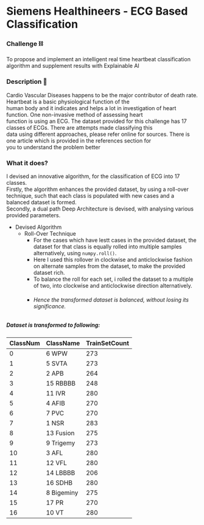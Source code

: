 <h1 class="code-line" data-line-start=0 data-line-end=1 ><a id="Siemens_Healthineers___ECG_Based_Classification_0"></a>Siemens Healthineers -  ECG Based Classification</h1>
<h3 class="code-line" data-line-start=2 data-line-end=3 ><a id="Challenge__2"></a>Challenge ⛓</h3>
<p class="has-line-data" data-line-start="4" data-line-end="5">To propose and implement an intelligent real time heartbeat classification algorithm and supplement results with Explainable AI</p>
<h3 class="code-line" data-line-start=6 data-line-end=7 ><a id="Description__6"></a>Description 🤖</h3>
<p class="has-line-data" data-line-start="7" data-line-end="12">Cardio Vascular Diseases happens to be the major contributor of death rate. Heartbeat is a basic physiological function of the<br>
human body and it indicates and helps a lot in investigation of heart function. One non-invasive method of assessing heart<br>
function is using an ECG. The dataset provided for this challenge has 17 classes of ECGs. There are attempts made classifying this<br>
data using different approaches, please refer online for sources. There is one article which is provided in the references section for<br>
you to understand the problem better</p>
<h3 class="code-line" data-line-start=13 data-line-end=14 ><a id="What_it_does_13"></a>What it does?</h3>
<p class="has-line-data" data-line-start="15" data-line-end="18">I devised an innovative algorithm, for the classification of ECG into 17 classes.<br>
Firstly, the algorithm enhances the provided dataset, by using a roll-over technique, such that each class is populated with new cases and a balanced dataset is formed.<br>
Secondly, a dual path Deep Architecture is devised, with analysing various provided parameters.</p>
<ul>
<li class="has-line-data" data-line-start="18" data-line-end="25">Devised Algorithm
<ul>
<li class="has-line-data" data-line-start="19" data-line-end="25">Roll-Over Technique
<ul>
<li class="has-line-data" data-line-start="20" data-line-end="21">For the cases which have lestt cases in the provided dataset, the dataset for that class is equally rolled into multiple samples alternatively, using <code>numpy.roll()</code>.</li>
<li class="has-line-data" data-line-start="21" data-line-end="22">Here I used this rollover in clockwise and anticlockwise fashion on alternate samples from the dataset, to make the provided dataset rich.</li>
<li class="has-line-data" data-line-start="22" data-line-end="23">To balance the roll for each set, i rolled the dataset to a multiple of two, into clockwise and anticlockwise direction alternatively.</li>
<li class="has-line-data" data-line-start="23" data-line-end="25">
<h6 class="code-line" data-line-start=23 data-line-end=24 ><a id="Hence_the_transformed_dataset_is_balanced_without_losing_its_significance_23"></a>Hence the transformed dataset is balanced, without losing its significance.</h6>
</li>
</ul>
</li>
</ul>
</li>
</ul>
<h5 class="code-line" data-line-start=25 data-line-end=26 ><a id="Dataset_is_transformed_to_following_25"></a>Dataset is transformed to following:</h5>
<table class="table table-striped table-bordered">
<thead>
<tr>
<th>ClassNum</th>
<th>ClassName</th>
<th>TrainSetCount</th>
</tr>
</thead>
<tbody>
<tr>
<td>0</td>
<td>6 WPW</td>
<td>273</td>
</tr>
<tr>
<td>1</td>
<td>5 SVTA</td>
<td>273</td>
</tr>
<tr>
<td>2</td>
<td>2 APB</td>
<td>264</td>
</tr>
<tr>
<td>3</td>
<td>15 RBBBB</td>
<td>248</td>
</tr>
<tr>
<td>4</td>
<td>11 IVR</td>
<td>280</td>
</tr>
<tr>
<td>5</td>
<td>4 AFIB</td>
<td>270</td>
</tr>
<tr>
<td>6</td>
<td>7 PVC</td>
<td>270</td>
</tr>
<tr>
<td>7</td>
<td>1 NSR</td>
<td>283</td>
</tr>
<tr>
<td>8</td>
<td>13 Fusion</td>
<td>275</td>
</tr>
<tr>
<td>9</td>
<td>9 Trigemy</td>
<td>273</td>
</tr>
<tr>
<td>10</td>
<td>3 AFL</td>
<td>280</td>
</tr>
<tr>
<td>11</td>
<td>12 VFL</td>
<td>280</td>
</tr>
<tr>
<td>12</td>
<td>14 LBBBB</td>
<td>206</td>
</tr>
<tr>
<td>13</td>
<td>16 SDHB</td>
<td>280</td>
</tr>
<tr>
<td>14</td>
<td>8 Bigeminy</td>
<td>275</td>
</tr>
<tr>
<td>15</td>
<td>17 PR</td>
<td>270</td>
</tr>
<tr>
<td>16</td>
<td>10 VT</td>
<td>280</td>
</tr>
</tbody>
</table>
